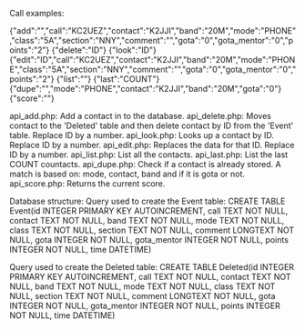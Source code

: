 Call examples:

{"add":"","call":"KC2UEZ","contact":"K2JJI","band":"20M","mode":"PHONE","class":"5A","section":"NNY","comment":"","gota":"0","gota_mentor":"0","points":"2"}
{"delete":"ID"}
{"look":"ID"}
{"edit":"ID","call":"KC2UEZ","contact":"K2JJI","band":"20M","mode":"PHONE","class":"5A","section":"NNY","comment":"","gota":"0","gota_mentor":"0","points":"2"}
{"list":""}
{"last":"COUNT"}
{"dupe":"","mode":"PHONE","contact":"K2JJI","band":"20M","gota":"0"}
{"score":""}

api_add.php: Add a contact in to the database.
api_delete.php: Moves contact to the 'Deleted' table and then delete contact by ID from the 'Event' table. Replace ID by a number.
api_look.php: Looks up a contact by ID. Replace ID by a number.
api_edit.php: Replaces the data for that ID. Replace ID by a number.
api_list.php: List all the contacts.
api_last.php: List the last COUNT countacts.
api_dupe.php: Check if a contact is already stored. A match is based on: mode, contact, band and if it is gota or not.
api_score.php: Returns the current score.

Database structure:
 Query used to create the Event table:
  CREATE TABLE Event(id INTEGER PRIMARY KEY AUTOINCREMENT, call TEXT NOT NULL, contact TEXT NOT NULL, band TEXT NOT NULL, mode TEXT NOT NULL, class TEXT NOT NULL, section TEXT NOT NULL, comment LONGTEXT NOT NULL, gota INTEGER NOT NULL, gota_mentor INTEGER NOT NULL, points INTEGER NOT NULL, time DATETIME)

 Query used to create the Deleted table:
  CREATE TABLE Deleted(id INTEGER PRIMARY KEY AUTOINCREMENT, call TEXT NOT NULL, contact TEXT NOT NULL, band TEXT NOT NULL, mode TEXT NOT NULL, class TEXT NOT NULL, section TEXT NOT NULL, comment LONGTEXT NOT NULL, gota INTEGER NOT NULL, gota_mentor INTEGER NOT NULL, points INTEGER NOT NULL, time DATETIME)